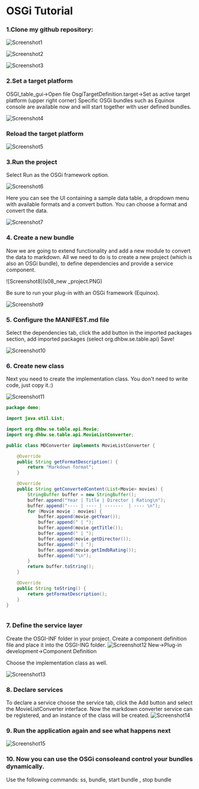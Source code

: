 # OSGi Tutorial

### 1.Clone my github repository:

![Screenshot1](s01_git_clone.PNG)

![Screenshot2](s02_git_protocol.PNG)


![Screenshot3](s03_importprojects.PNG)

### 2.Set a target platform
OSGI_table_gui->Open file OsgiTargetDefinition.target->Set as active target platform (upper right corner)
Specific OSGi bundles such as Equinox console are available now and will start together with user defined bundles.


![Screenshot4](s04_target.PNG)

### Reload the target platform

![Screenshot5](s05_reload.PNG)

### 3.Run the project
Select Run as the OSGi framework option.

![Screenshot6](s06_run_as.png)

Here you can see the UI containing a sample data table, a dropdown menu with available formats and a convert button. You can choose a format and convert the data.

![Screenshot7](s07_running.PNG)

### 4. Create a new bundle

Now we are going to extend functionality and add a new module to convert the data to markdown. All we need to do is to create a new project (which is also an OSGi bundle), to define dependencies and provide a service component.

![Screenshot8](s08_new _project.PNG)

Be sure to run your plug-in with an OSGi framework (Equinox).

![Screenshot9](s09_md.PNG)

### 5. Configure the MANIFEST.md file
Select the dependencies tab, click the add button in the imported packages section, add imported packages (select org.dhbw.se.table.api)
Save!

![Screenshot10](s10_import_package.PNG)

### 6. Create new class
Next you need to create the implementation class. You don't need to write code, just copy it.:)

![Screenshot11](s11_create_class.PNG)

```java
package demo;

import java.util.List;

import org.dhbw.se.table.api.Movie;
import org.dhbw.se.table.api.MovieListConverter;

public class MDConverter implements MovieListConverter {

	@Override
	public String getFormatDescription() {
		return "Markdown format";
	}

	@Override
	public String getConvertedContent(List<Movie> movies) {
		StringBuffer buffer = new StringBuffer();
		buffer.append("Year | Title | Director | Rating\n");
		buffer.append("---- | ---- | -------  | ---- \n");
		for (Movie movie : movies) {
			buffer.append(movie.getYear());
			buffer.append(" | ");
			buffer.append(movie.getTitle());
			buffer.append(" | ");
			buffer.append(movie.getDirector());
			buffer.append(" | ");
			buffer.append(movie.getImdbRating());
			buffer.append("\n");
		}
		return buffer.toString();
	}

	@Override
	public String toString() {
		return getFormatDescription();
	}
}



```






### 7. Define the service layer
Create the OSGI-INF folder in your project.
Create a component definition file and place it into the OSGI-ING folder.
![Screenshot12](s12_component_def.PNG)
New->Plug-in development->Component Definition

Choose the implementation class as well.



![Screenshot13](s13_component_class.PNG)

### 8. Declare services
To declare a service choose the service tab, click the Add button and select the MovieListConverter interface. Now the markdown converter service can be registered, and an instance of the class will be created.
![Screenshot14](s14_declare_service.PNG)


### 9. Run the application again and see what happens next

![Screenshot15](s15_result.PNG)


### 10. Now you can use the OSGi consoleand control your bundles dynamically.
Use the following commands: ss, bundle<id>, start bundle <id>, stop bundle <id>











